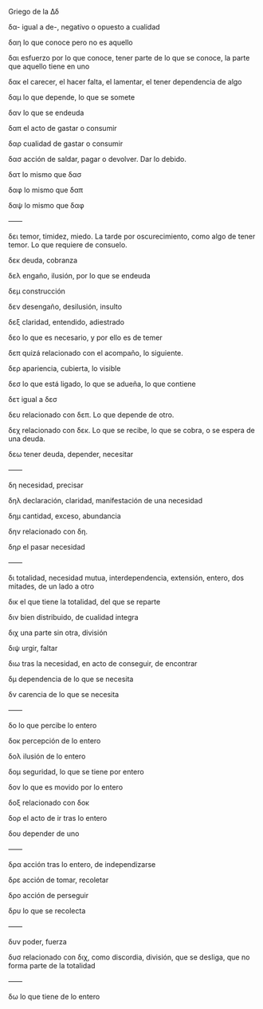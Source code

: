 Griego de la Δδ

δα- igual a de-, negativo o opuesto a cualidad

δαη lo que conoce pero no es aquello

δαι esfuerzo por lo que conoce, tener parte de lo que se conoce, la parte que aquello tiene en uno

δακ el carecer, el hacer falta, el lamentar, el tener dependencia de algo

δαμ lo que depende, lo que se somete

δαν lo que se endeuda

δαπ el acto de gastar o consumir

δαρ cualidad de gastar o consumir

δασ acción de saldar, pagar o devolver. Dar lo debido.

δατ lo mismo que δασ

δαφ lo mismo que δαπ 

δαψ lo mismo que δαφ

——

δει temor, timidez, miedo. La tarde por oscurecimiento, como algo de tener temor. Lo que requiere de consuelo.

δεκ deuda, cobranza

δελ engaño, ilusión, por lo que se endeuda

δεμ construcción

δεν desengaño, desilusión, insulto

δεξ claridad, entendido, adiestrado

δεο lo que es necesario, y por ello es de temer

δεπ quizá relacionado con el acompaño, lo siguiente. 

δερ apariencia, cubierta, lo visible

δεσ lo que está ligado, lo que se adueña, lo que contiene

δετ igual a δεσ

δευ relacionado con δεπ. Lo que depende de otro.

δεχ relacionado con δεκ. Lo que se recibe, lo que se cobra, o se espera de una deuda.

δεω tener deuda, depender, necesitar

——

δη necesidad, precisar

δηλ declaración, claridad, manifestación de una necesidad

δημ cantidad, exceso, abundancia

δην relacionado con δη. 

δηρ el pasar necesidad

——

δι totalidad, necesidad mutua, interdependencia, extensión, entero, dos mitades, de un lado a otro

δικ el que tiene la totalidad, del que se reparte

διν bien distribuido, de cualidad integra

διχ una parte sin otra, división

διψ urgir, faltar

διω tras la necesidad, en acto de conseguir, de encontrar

δμ dependencia de lo que se necesita

δν carencia de lo que se necesita

——

δο lo que percibe lo entero

δοκ percepción de lo entero

δολ ilusión de lo entero

δομ seguridad, lo que se tiene por entero

δον lo que es movido por lo entero

δοξ relacionado con δοκ

δορ el acto de ir tras lo entero

δου depender de uno

——

δρα acción tras lo entero, de independizarse

δρε acción de tomar, recoletar

δρο acción de perseguir

δρυ lo que se recolecta

——

δυν poder, fuerza

δυσ relacionado con διχ, como discordia, división, que se desliga, que no forma parte de la totalidad

——

δω lo que tiene de lo entero
